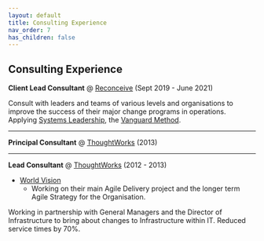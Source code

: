 ```yaml
---
layout: default
title: Consulting Experience
nav_order: 7
has_children: false
---
```


## Consulting Experience

**Client Lead Consultant** @ [Reconceive](https://reconceive.com.au) (Sept 2019 - June 2021)

Consult with leaders and teams of various levels and organisations to improve the success of their major change programs in operations. Applying [Systems Leadership](https://www.sldassociation.com), the [Vanguard Method](https://beyondcommandandcontrol.com/welcome-to-vanguard-e-learning/).

--- 

**Principal Consultant** @ [ThoughtWorks](http://thoughtworks.com) (2013)

---

**Lead Consultant** @ [ThoughtWorks](http://thoughtworks.com) (2012 - 2013)
- [World Vision](https://www.WorldVision.org.au)
	- Working on their main Agile Delivery project and the longer term Agile Strategy for
the Organisation.

Working in partnership with General Managers and the Director of Infrastructure to bring about changes
to Infrastructure within IT. Reduced service times by 70%.
